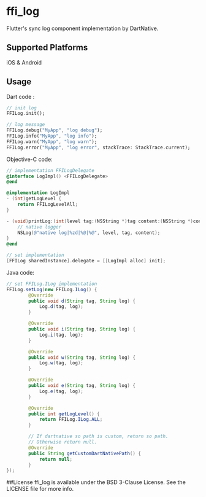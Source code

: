 # ffi_log

Flutter's sync log component implementation by DartNative.

## Supported Platforms

iOS & Android

## Usage

Dart code :

```dart
// init log
FFILog.init();

// log message
FFILog.debug("MyApp", "log debug");
FFILog.info("MyApp", "log info");
FFILog.warn("MyApp", "log warn");
FFILog.error("MyApp", "log error", stackTrace: StackTrace.current);
```

Objective-C code:

```objectivec
// implementation FFILogDelegate
@interface LogImpl() <FFILogDelegate>
@end

@implementation LogImpl
- (int)getLogLevel {
    return FFILogLevelAll;
}

- (void)printLog:(int)level tag:(NSString *)tag content:(NSString *)content {
    // native logger
    NSLog(@"native log|%zd|%@|%@", level, tag, content);
}
@end

// set implementation
[FFILog sharedInstance].delegate = [[LogImpl alloc] init];
```

Java code:

```java
// set FFILog.ILog implementation
FFILog.setLog(new FFILog.ILog() {
        @Override
        public void d(String tag, String log) {
            Log.d(tag, log);
        }

        @Override
        public void i(String tag, String log) {
            Log.i(tag, log);
        }

        @Override
        public void w(String tag, String log) {
            Log.w(tag, log);
        }

        @Override
        public void e(String tag, String log) {
            Log.e(tag, log);
        }

        @Override
        public int getLogLevel() {
            return FFILog.ILog.ALL;
        }

        // If dartnative so path is custom, return so path.
        // Otherwise return null.
        @Override
        public String getCustomDartNativePath() {
            return null;
        }
});
```

##License
ffi_log is available under the BSD 3-Clause License. See the LICENSE file for more info.